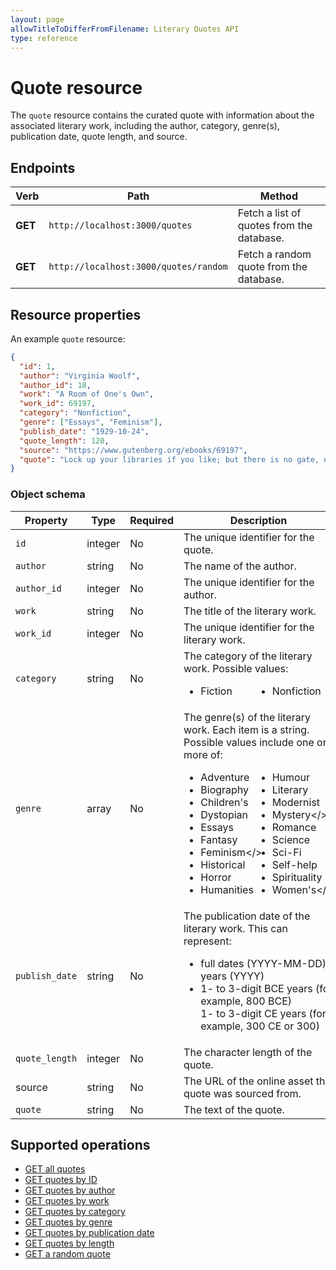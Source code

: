 ```yaml
---
layout: page
allowTitleToDifferFromFilename: Literary Quotes API
type: reference
---
```


# Quote resource

The `quote` resource contains the curated quote with information about the associated literary work, including the author, category, genre(s), publication date, quote length, and source.

## Endpoints

| Verb    | Path    | Method |
|---------|---------|--------|
| **GET** | `http://localhost:3000/quotes` | Fetch a list of quotes from the database. |
| **GET** | `http://localhost:3000/quotes/random` | Fetch a random quote from the database. |

## Resource properties

An example `quote` resource:

```json
{
  "id": 1,
  "author": "Virginia Woolf",
  "author_id": 18,
  "work": "A Room of One's Own",
  "work_id": 69197,
  "category": "Nonfiction",
  "genre": ["Essays", "Feminism"],
  "publish_date": "1929-10-24",
  "quote_length": 120,
  "source": "https://www.gutenberg.org/ebooks/69197",
  "quote": "Lock up your libraries if you like; but there is no gate, no lock, no bolt that you can set upon the freedom of my mind."
}
```

### Object schema

| Property       | Type    | Required | Description |
|----------------|---------|----------|-------------|
| `id`           | integer | No       | The unique identifier for the quote. |
| `author`       | string  | No       | The name of the author. |
| `author_id`    | integer | No       | The unique identifier for the author. |
| `work`         | string  | No       | The title of the literary work. |
| `work_id`      | integer | No       | The unique identifier for the literary work. |
| `category`     | string  | No       | The category of the literary work. Possible values:<br><ul style="column-count:2"><li>Fiction</li><li>Nonfiction</li> |
| `genre`        | array   | No       | The genre(s) of the literary work. Each item is a string. Possible values include one or more of:<br><ul style="column-count:2"><li>Adventure</li><li>Biography</li><li>Children's</li><li>Dystopian</li><li>Essays</li><li>Fantasy</li><li>Feminism</><li>Historical</li><li>Horror</li><li>Humanities</li><li>Humour</li><li>Literary</li><li>Modernist</li><li>Mystery</><li>Romance</li><li>Science</li><li>Sci-Fi</li><li>Self-help</li><li>Spirituality</li><li>Women's</></ul> |
| `publish_date` | string  | No       | The publication date of the literary work. This can represent:<br><ul><li>full dates (YYYY-MM-DD)</li>years (YYYY)</li><li>1- to 3-digit BCE years (for example, 800 BCE)</li>1- to 3-digit CE years (for example, 300 CE or 300)</li> |
| `quote_length` | integer | No       | The character length of the quote. |
| source         | string  | No       | The URL of the online asset the quote was sourced from. |
| `quote`        | string  | No       | The text of the quote. |

## Supported operations

- [GET all quotes](./get-all-quotes.md)
- [GET quotes by ID](./get-quotes-by-id.md)
- [GET quotes by author](./get-quotes-by-author.md)
- [GET quotes by work](./get-quotes-by-work.md)
- [GET quotes by category](./get-quotes-by-category.md)
- [GET quotes by genre](./get-quotes-by-genre.md)
- [GET quotes by publication date](./get-quotes-by-publish-date.md)
- [GET quotes by length](./get-quotes-by-length.md)
- [GET a random quote](./get-random-quote.md)

